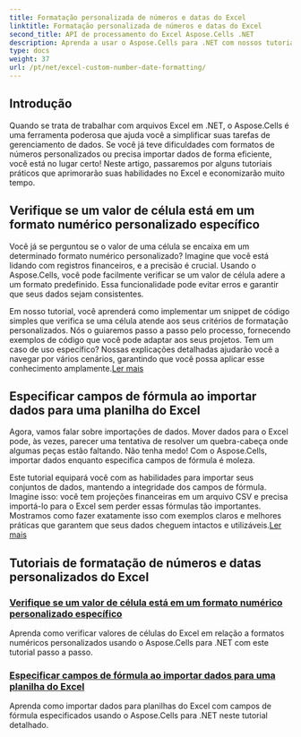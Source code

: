 ```yaml
---
title: Formatação personalizada de números e datas do Excel
linktitle: Formatação personalizada de números e datas do Excel
second_title: API de processamento do Excel Aspose.Cells .NET
description: Aprenda a usar o Aspose.Cells para .NET com nossos tutoriais abrangentes sobre formatação personalizada de números e datas. Otimize suas habilidades no Excel.
type: docs
weight: 37
url: /pt/net/excel-custom-number-date-formatting/
---
```

## Introdução

Quando se trata de trabalhar com arquivos Excel em .NET, o Aspose.Cells é uma ferramenta poderosa que ajuda você a simplificar suas tarefas de gerenciamento de dados. Se você já teve dificuldades com formatos de números personalizados ou precisa importar dados de forma eficiente, você está no lugar certo! Neste artigo, passaremos por alguns tutoriais práticos que aprimorarão suas habilidades no Excel e economizarão muito tempo.

## Verifique se um valor de célula está em um formato numérico personalizado específico

Você já se perguntou se o valor de uma célula se encaixa em um determinado formato numérico personalizado? Imagine que você está lidando com registros financeiros, e a precisão é crucial. Usando o Aspose.Cells, você pode facilmente verificar se um valor de célula adere a um formato predefinido. Essa funcionalidade pode evitar erros e garantir que seus dados sejam consistentes. 

Em nosso tutorial, você aprenderá como implementar um snippet de código simples que verifica se uma célula atende aos seus critérios de formatação personalizados. Nós o guiaremos passo a passo pelo processo, fornecendo exemplos de código que você pode adaptar aos seus projetos. Tem um caso de uso específico? Nossas explicações detalhadas ajudarão você a navegar por vários cenários, garantindo que você possa aplicar esse conhecimento amplamente.[Ler mais](./check-if-a-cell-value-is-in-a-specific-custom-number-format/)

## Especificar campos de fórmula ao importar dados para uma planilha do Excel

Agora, vamos falar sobre importações de dados. Mover dados para o Excel pode, às vezes, parecer uma tentativa de resolver um quebra-cabeça onde algumas peças estão faltando. Não tenha medo! Com o Aspose.Cells, importar dados enquanto especifica campos de fórmula é moleza.

Este tutorial equipará você com as habilidades para importar seus conjuntos de dados, mantendo a integridade dos campos de fórmula. Imagine isso: você tem projeções financeiras em um arquivo CSV e precisa importá-lo para o Excel sem perder essas fórmulas tão importantes. Mostramos como fazer exatamente isso com exemplos claros e melhores práticas que garantem que seus dados cheguem intactos e utilizáveis.[Ler mais](./specify-formula-fields-while-importing-data-to-worksheet-in-excel/)

## Tutoriais de formatação de números e datas personalizados do Excel
### [Verifique se um valor de célula está em um formato numérico personalizado específico](./check-if-a-cell-value-is-in-a-specific-custom-number-format/)
Aprenda como verificar valores de células do Excel em relação a formatos numéricos personalizados usando o Aspose.Cells para .NET com este tutorial passo a passo.
### [Especificar campos de fórmula ao importar dados para uma planilha do Excel](./specify-formula-fields-while-importing-data-to-worksheet-in-excel/)
Aprenda como importar dados para planilhas do Excel com campos de fórmula especificados usando o Aspose.Cells para .NET neste tutorial detalhado.